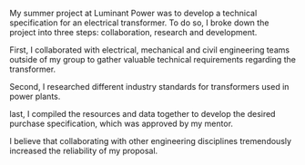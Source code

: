 My summer project at Luminant Power was to develop a technical
specification for an electrical transformer. To do so, I broke down the
project into three steps: collaboration, research and development.

First, I collaborated with electrical, mechanical and civil engineering
teams outside of my group to gather valuable technical requirements
regarding the transformer.

Second, I researched different industry standards for
transformers used in power plants.

last, I compiled the resources and data together to develop the desired
purchase specification, which was approved by my mentor.

I believe that collaborating with other engineering disciplines
tremendously increased the reliability of my proposal.

